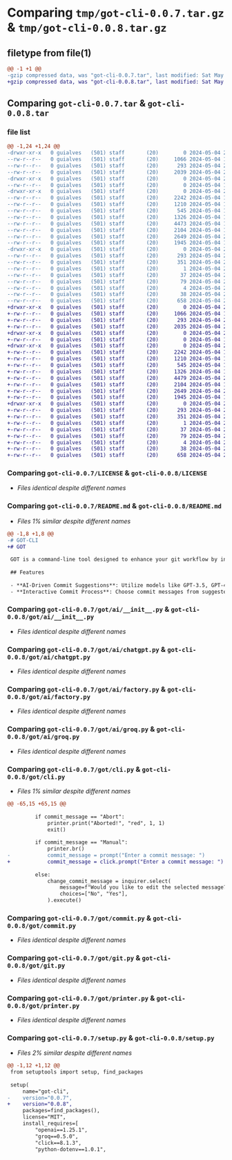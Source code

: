 # Comparing `tmp/got-cli-0.0.7.tar.gz` & `tmp/got-cli-0.0.8.tar.gz`

## filetype from file(1)

```diff
@@ -1 +1 @@
-gzip compressed data, was "got-cli-0.0.7.tar", last modified: Sat May  4 20:12:22 2024, max compression
+gzip compressed data, was "got-cli-0.0.8.tar", last modified: Sat May  4 20:20:06 2024, max compression
```

## Comparing `got-cli-0.0.7.tar` & `got-cli-0.0.8.tar`

### file list

```diff
@@ -1,24 +1,24 @@
-drwxr-xr-x   0 guialves   (501) staff       (20)        0 2024-05-04 20:12:22.154304 got-cli-0.0.7/
--rw-r--r--   0 guialves   (501) staff       (20)     1066 2024-05-04 19:36:59.000000 got-cli-0.0.7/LICENSE
--rw-r--r--   0 guialves   (501) staff       (20)      293 2024-05-04 20:12:22.154105 got-cli-0.0.7/PKG-INFO
--rw-r--r--   0 guialves   (501) staff       (20)     2039 2024-05-04 20:11:18.000000 got-cli-0.0.7/README.md
-drwxr-xr-x   0 guialves   (501) staff       (20)        0 2024-05-04 20:12:22.152471 got-cli-0.0.7/got/
--rw-r--r--   0 guialves   (501) staff       (20)        0 2024-05-04 17:10:40.000000 got-cli-0.0.7/got/__init__.py
-drwxr-xr-x   0 guialves   (501) staff       (20)        0 2024-05-04 20:12:22.152999 got-cli-0.0.7/got/ai/
--rw-r--r--   0 guialves   (501) staff       (20)     2242 2024-05-04 19:31:02.000000 got-cli-0.0.7/got/ai/__init__.py
--rw-r--r--   0 guialves   (501) staff       (20)     1210 2024-05-04 18:10:34.000000 got-cli-0.0.7/got/ai/chatgpt.py
--rw-r--r--   0 guialves   (501) staff       (20)      545 2024-05-04 18:20:32.000000 got-cli-0.0.7/got/ai/factory.py
--rw-r--r--   0 guialves   (501) staff       (20)     1326 2024-05-04 18:17:57.000000 got-cli-0.0.7/got/ai/groq.py
--rw-r--r--   0 guialves   (501) staff       (20)     4473 2024-05-04 19:46:00.000000 got-cli-0.0.7/got/cli.py
--rw-r--r--   0 guialves   (501) staff       (20)     2104 2024-05-04 19:41:42.000000 got-cli-0.0.7/got/commit.py
--rw-r--r--   0 guialves   (501) staff       (20)     2649 2024-05-04 20:00:46.000000 got-cli-0.0.7/got/git.py
--rw-r--r--   0 guialves   (501) staff       (20)     1945 2024-05-04 16:57:28.000000 got-cli-0.0.7/got/printer.py
-drwxr-xr-x   0 guialves   (501) staff       (20)        0 2024-05-04 20:12:22.153781 got-cli-0.0.7/got_cli.egg-info/
--rw-r--r--   0 guialves   (501) staff       (20)      293 2024-05-04 20:12:22.000000 got-cli-0.0.7/got_cli.egg-info/PKG-INFO
--rw-r--r--   0 guialves   (501) staff       (20)      351 2024-05-04 20:12:22.000000 got-cli-0.0.7/got_cli.egg-info/SOURCES.txt
--rw-r--r--   0 guialves   (501) staff       (20)        1 2024-05-04 20:12:22.000000 got-cli-0.0.7/got_cli.egg-info/dependency_links.txt
--rw-r--r--   0 guialves   (501) staff       (20)       37 2024-05-04 20:12:22.000000 got-cli-0.0.7/got_cli.egg-info/entry_points.txt
--rw-r--r--   0 guialves   (501) staff       (20)       79 2024-05-04 20:12:22.000000 got-cli-0.0.7/got_cli.egg-info/requires.txt
--rw-r--r--   0 guialves   (501) staff       (20)        4 2024-05-04 20:12:22.000000 got-cli-0.0.7/got_cli.egg-info/top_level.txt
--rw-r--r--   0 guialves   (501) staff       (20)       38 2024-05-04 20:12:22.154489 got-cli-0.0.7/setup.cfg
--rw-r--r--   0 guialves   (501) staff       (20)      658 2024-05-04 20:12:22.000000 got-cli-0.0.7/setup.py
+drwxr-xr-x   0 guialves   (501) staff       (20)        0 2024-05-04 20:20:06.468699 got-cli-0.0.8/
+-rw-r--r--   0 guialves   (501) staff       (20)     1066 2024-05-04 19:36:59.000000 got-cli-0.0.8/LICENSE
+-rw-r--r--   0 guialves   (501) staff       (20)      293 2024-05-04 20:20:06.468481 got-cli-0.0.8/PKG-INFO
+-rw-r--r--   0 guialves   (501) staff       (20)     2035 2024-05-04 20:15:53.000000 got-cli-0.0.8/README.md
+drwxr-xr-x   0 guialves   (501) staff       (20)        0 2024-05-04 20:20:06.465340 got-cli-0.0.8/got/
+-rw-r--r--   0 guialves   (501) staff       (20)        0 2024-05-04 17:10:40.000000 got-cli-0.0.8/got/__init__.py
+drwxr-xr-x   0 guialves   (501) staff       (20)        0 2024-05-04 20:20:06.466366 got-cli-0.0.8/got/ai/
+-rw-r--r--   0 guialves   (501) staff       (20)     2242 2024-05-04 19:31:02.000000 got-cli-0.0.8/got/ai/__init__.py
+-rw-r--r--   0 guialves   (501) staff       (20)     1210 2024-05-04 18:10:34.000000 got-cli-0.0.8/got/ai/chatgpt.py
+-rw-r--r--   0 guialves   (501) staff       (20)      545 2024-05-04 18:20:32.000000 got-cli-0.0.8/got/ai/factory.py
+-rw-r--r--   0 guialves   (501) staff       (20)     1326 2024-05-04 18:17:57.000000 got-cli-0.0.8/got/ai/groq.py
+-rw-r--r--   0 guialves   (501) staff       (20)     4479 2024-05-04 20:20:02.000000 got-cli-0.0.8/got/cli.py
+-rw-r--r--   0 guialves   (501) staff       (20)     2104 2024-05-04 19:41:42.000000 got-cli-0.0.8/got/commit.py
+-rw-r--r--   0 guialves   (501) staff       (20)     2649 2024-05-04 20:00:46.000000 got-cli-0.0.8/got/git.py
+-rw-r--r--   0 guialves   (501) staff       (20)     1945 2024-05-04 16:57:28.000000 got-cli-0.0.8/got/printer.py
+drwxr-xr-x   0 guialves   (501) staff       (20)        0 2024-05-04 20:20:06.467647 got-cli-0.0.8/got_cli.egg-info/
+-rw-r--r--   0 guialves   (501) staff       (20)      293 2024-05-04 20:20:06.000000 got-cli-0.0.8/got_cli.egg-info/PKG-INFO
+-rw-r--r--   0 guialves   (501) staff       (20)      351 2024-05-04 20:20:06.000000 got-cli-0.0.8/got_cli.egg-info/SOURCES.txt
+-rw-r--r--   0 guialves   (501) staff       (20)        1 2024-05-04 20:20:06.000000 got-cli-0.0.8/got_cli.egg-info/dependency_links.txt
+-rw-r--r--   0 guialves   (501) staff       (20)       37 2024-05-04 20:20:06.000000 got-cli-0.0.8/got_cli.egg-info/entry_points.txt
+-rw-r--r--   0 guialves   (501) staff       (20)       79 2024-05-04 20:20:06.000000 got-cli-0.0.8/got_cli.egg-info/requires.txt
+-rw-r--r--   0 guialves   (501) staff       (20)        4 2024-05-04 20:20:06.000000 got-cli-0.0.8/got_cli.egg-info/top_level.txt
+-rw-r--r--   0 guialves   (501) staff       (20)       38 2024-05-04 20:20:06.468759 got-cli-0.0.8/setup.cfg
+-rw-r--r--   0 guialves   (501) staff       (20)      658 2024-05-04 20:20:06.000000 got-cli-0.0.8/setup.py
```

### Comparing `got-cli-0.0.7/LICENSE` & `got-cli-0.0.8/LICENSE`

 * *Files identical despite different names*

### Comparing `got-cli-0.0.7/README.md` & `got-cli-0.0.8/README.md`

 * *Files 1% similar despite different names*

```diff
@@ -1,8 +1,8 @@
-# GOT-CLI
+# GOT
 
 GOT is a command-line tool designed to enhance your git workflow by integrating AI-driven commit message suggestions. It leverages models from both OpenAI and Groq to suggest relevant commit messages based on the changes you've made.
 
 ## Features
 
 - **AI-Driven Commit Suggestions**: Utilize models like GPT-3.5, GPT-4, and various Groq models to generate commit messages.
 - **Interactive Commit Process**: Choose commit messages from suggested options or enter manually.
```

### Comparing `got-cli-0.0.7/got/ai/__init__.py` & `got-cli-0.0.8/got/ai/__init__.py`

 * *Files identical despite different names*

### Comparing `got-cli-0.0.7/got/ai/chatgpt.py` & `got-cli-0.0.8/got/ai/chatgpt.py`

 * *Files identical despite different names*

### Comparing `got-cli-0.0.7/got/ai/factory.py` & `got-cli-0.0.8/got/ai/factory.py`

 * *Files identical despite different names*

### Comparing `got-cli-0.0.7/got/ai/groq.py` & `got-cli-0.0.8/got/ai/groq.py`

 * *Files identical despite different names*

### Comparing `got-cli-0.0.7/got/cli.py` & `got-cli-0.0.8/got/cli.py`

 * *Files 1% similar despite different names*

```diff
@@ -65,15 +65,15 @@
 
         if commit_message == "Abort":
             printer.print("Aborted!", "red", 1, 1)
             exit()
 
         if commit_message == "Manual":
             printer.br()
-            commit_message = prompt("Enter a commit message: ")
+            commit_message = click.prompt("Enter a commit message: ")
 
         else:
             change_commit_message = inquirer.select(
                 message=f"Would you like to edit the selected message?",
                 choices=["No", "Yes"],
             ).execute()
```

### Comparing `got-cli-0.0.7/got/commit.py` & `got-cli-0.0.8/got/commit.py`

 * *Files identical despite different names*

### Comparing `got-cli-0.0.7/got/git.py` & `got-cli-0.0.8/got/git.py`

 * *Files identical despite different names*

### Comparing `got-cli-0.0.7/got/printer.py` & `got-cli-0.0.8/got/printer.py`

 * *Files identical despite different names*

### Comparing `got-cli-0.0.7/setup.py` & `got-cli-0.0.8/setup.py`

 * *Files 2% similar despite different names*

```diff
@@ -1,12 +1,12 @@
 from setuptools import setup, find_packages
 
 setup(
     name="got-cli",
-    version="0.0.7",
+    version="0.0.8",
     packages=find_packages(),
     license="MIT",
     install_requires=[
         "openai==1.25.1",
         "groq==0.5.0",
         "click==8.1.3",
         "python-dotenv==1.0.1",
```

